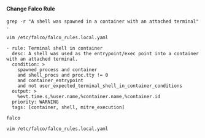 #### Change Falco Rule

<!-- Tips -->

`grep -r "A shell was spawned in a container with an attached terminal" .`

<!-- To overwrite existing rule in falco_rules.local.yaml -->

`vim /etc/falco/falco_rules.local.yaml`

```
- rule: Terminal shell in container
  desc: A shell was used as the entrypoint/exec point into a container with an attached terminal.
  condition: >
    spawned_process and container
    and shell_procs and proc.tty != 0
    and container_entrypoint
    and not user_expected_terminal_shell_in_container_conditions
  output: >
    %evt.time.s,%user.name,%container.name,%container.id
  priority: WARNING
  tags: [container, shell, mitre_execution]
```

<!-- Run command falco to apply new settings-->

`falco`

<!-- Monitoring logs container using in /var/log/syslog -->

`vim /etc/falco/falco_rules.local.yaml`
